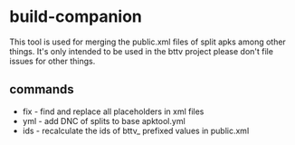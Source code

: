 # build-companion

This tool is used for merging the public.xml files of split apks among other things.
It's only intended to be used in the bttv project please don't file issues for other things.

## commands

* fix - find and replace all placeholders in xml files
* yml - add DNC of splits to base apktool.yml
* ids - recalculate the ids of bttv_ prefixed values in public.xml
